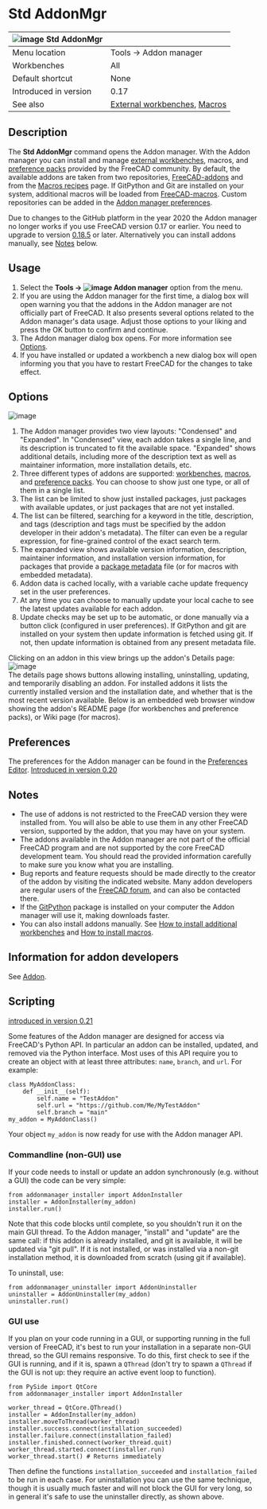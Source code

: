 # Std AddonMgr

| ![image](https://github.com/FreeCAD/FreeCAD-documentation-docusaurus/assets/100439627/3be97951-07ea-465e-9311-2e49e8d6086c) Std AddonMgr | |
|---|---|
| Menu location | Tools → Addon manager |  
| Workbenches | All  |   
| Default shortcut | None  |   
| Introduced in version | 0.17  |   
| See also | [External workbenches](https://wiki.freecad.org/External_workbenches), [Macros](https://wiki.freecad.org/Macros)  |   

## Description

The **Std AddonMgr** command opens the Addon manager. With the Addon manager you can install and manage [external workbenches](https://wiki.freecad.org/External_workbenches), macros, and [preference packs](https://wiki.freecad.org/Preference_Packs) provided by the FreeCAD community. By default, the available addons are taken from two repositories, [FreeCAD-addons](https://github.com/FreeCAD/FreeCAD-addons/) and from the [Macros recipes](https://wiki.freecad.org/Macros_recipes) page. If GitPython and Git are installed on your system, additional macros will be loaded from [FreeCAD-macros](https://github.com/FreeCAD/FreeCAD-macros/). Custom repositories can be added in the [Addon manager preferences](https://wiki.freecad.org/Preferences_Editor#Addon_Manager).

Due to changes to the GitHub platform in the year 2020 the Addon manager no longer works if you use FreeCAD version 0.17 or earlier. You need to upgrade to version [0.18.5](https://github.com/FreeCAD/FreeCAD/releases/tag/0.18.5) or later. Alternatively you can install addons manually, see [Notes](#notes) below.

## Usage

1. Select the **Tools → ![image](https://github.com/FreeCAD/FreeCAD-documentation-docusaurus/assets/100439627/c24e7daa-3c44-4936-9741-63befd68b127) Addon manager** option from the menu.
2. If you are using the Addon manager for the first time, a dialog box will open warning you that the addons in the Addon manager are not officially part of FreeCAD. It also presents several options related to the Addon manager's data usage. Adjust those options to your liking and press the OK button to confirm and continue.
3. The Addon manager dialog box opens. For more information see [Options](#options).
4. If you have installed or updated a workbench a new dialog box will open informing you that you have to restart FreeCAD for the changes to take effect.

## Options

![image](https://github.com/FreeCAD/FreeCAD-documentation-docusaurus/assets/100439627/15fb820b-3f00-40e9-bc42-6c69bdab4976)  

1. The Addon manager provides two view layouts: "Condensed" and "Expanded". In "Condensed" view, each addon takes a single line, and its description is truncated to fit the available space. "Expanded" shows additional details, including more of the description text as well as maintainer information, more installation details, etc.
2. Three different types of addons are supported: [workbenches](https://wiki.freecad.org/External_workbenches), [macros](https://wiki.freecad.org/Macros), and [preference packs](https://wiki.freecad.org/Preference_Packs). You can choose to show just one type, or all of them in a single list.
3. The list can be limited to show just installed packages, just packages with available updates, or just packages that are not yet installed.
4. The list can be filtered, searching for a keyword in the title, description, and tags (description and tags must be specified by the addon developer in their addon's metadata). The filter can even be a regular expression, for fine-grained control of the exact search term.
5. The expanded view shows available version information, description, maintainer information, and installation version information, for packages that provide a [package metadata](https://wiki.freecad.org/Package_Metadata) file (or for macros with embedded metadata).
6. Addon data is cached locally, with a variable cache update frequency set in the user preferences.
7. At any time you can choose to manually update your local cache to see the latest updates available for each addon.
8. Update checks may be set up to be automatic, or done manually via a button click (configured in user preferences). If GitPython and git are installed on your system then update information is fetched using git. If not, then update information is obtained from any present metadata file.

Clicking on an addon in this view brings up the addon's Details page:
![image](https://github.com/FreeCAD/FreeCAD-documentation-docusaurus/assets/100439627/fe002eb8-d2af-4b76-9f4f-8bf1812129cf)  
The details page shows buttons allowing installing, uninstalling, updating, and temporarily disabling an addon. For installed addons it lists the currently installed version and the installation date, and whether that is the most recent version available. Below is an embedded web browser window showing the addon's README page (for workbenches and preference packs), or Wiki page (for macros).

## Preferences

The preferences for the Addon manager can be found in the [Preferences Editor](https://wiki.freecad.org/Preferences_Editor#Addon_Manager). [Introduced in version 0.20](https://wiki.freecad.org/Release_notes_0.20)

## Notes

- The use of addons is not restricted to the FreeCAD version they were installed from. You will also be able to use them in any other FreeCAD version, supported by the addon, that you may have on your system.
- The addons available in the Addon manager are not part of the official FreeCAD program and are not supported by the core FreeCAD development team. You should read the provided information carefully to make sure you know what you are installing.
- Bug reports and feature requests should be made directly to the creator of the addon by visiting the indicated website. Many addon developers are regular users of the [FreeCAD forum](https://forum.freecadweb.org/), and can also be contacted there.
- If the [GitPython](https://github.com/gitpython-developers/GitPython) package is installed on your computer the Addon manager will use it, making downloads faster.
- You can also install addons manually. See [How to install additional workbenches](https://wiki.freecad.org/How_to_install_additional_workbenches) and [How to install macros](https://wiki.freecad.org/How_to_install_macros).

## Information for addon developers

See [Addon](https://wiki.freecad.org/Addon#Information_for_developers).

## Scripting

[introduced in version 0.21](https://wiki.freecad.org/Release_notes_0.21)

Some features of the Addon manager are designed for access via FreeCAD's Python API. In particular an addon can be installed, updated, and removed via the Python interface. Most uses of this API require you to create an object with at least three attributes: `name`, `branch`, and `url`. For example:
```
class MyAddonClass:
    def __init__(self):
        self.name = "TestAddon"
        self.url = "https://github.com/Me/MyTestAddon"
        self.branch = "main"
my_addon = MyAddonClass()
```

Your object `my_addon` is now ready for use with the Addon manager API.

### Commandline (non-GUI) use
If your code needs to install or update an addon synchronously (e.g. without a GUI) the code can be very simple:
```
from addonmanager_installer import AddonInstaller
installer = AddonInstaller(my_addon)
installer.run()
```

Note that this code blocks until complete, so you shouldn't run it on the main GUI thread. To the Addon manager, "install" and "update" are the same call: if this addon is already installed, and git is available, it will be updated via "git pull". If it is not installed, or was installed via a non-git installation method, it is downloaded from scratch (using git if available).

To uninstall, use:
```
from addonmanager_uninstaller import AddonUninstaller
uninstaller = AddonUninstaller(my_addon)
uninstaller.run()
```

### GUI use
If you plan on your code running in a GUI, or supporting running in the full version of FreeCAD, it's best to run your installation in a separate non-GUI thread, so the GUI remains responsive. To do this, first check to see if the GUI is running, and if it is, spawn a `QThread` (don't try to spawn a `QThread` if the GUI is not up: they require an active event loop to function).

```
from PySide import QtCore
from addonmanager_installer import AddonInstaller

worker_thread = QtCore.QThread()
installer = AddonInstaller(my_addon)
installer.moveToThread(worker_thread)
installer.success.connect(installation_succeeded)
installer.failure.connect(installation_failed)
installer.finished.connect(worker_thread.quit)
worker_thread.started.connect(installer.run)
worker_thread.start() # Returns immediately
```

Then define the functions `installation_succeeded` and `installation_failed` to be run in each case. For uninstallation you can use the same technique, though it is usually much faster and will not block the GUI for very long, so in general it's safe to use the uninstaller directly, as shown above.
